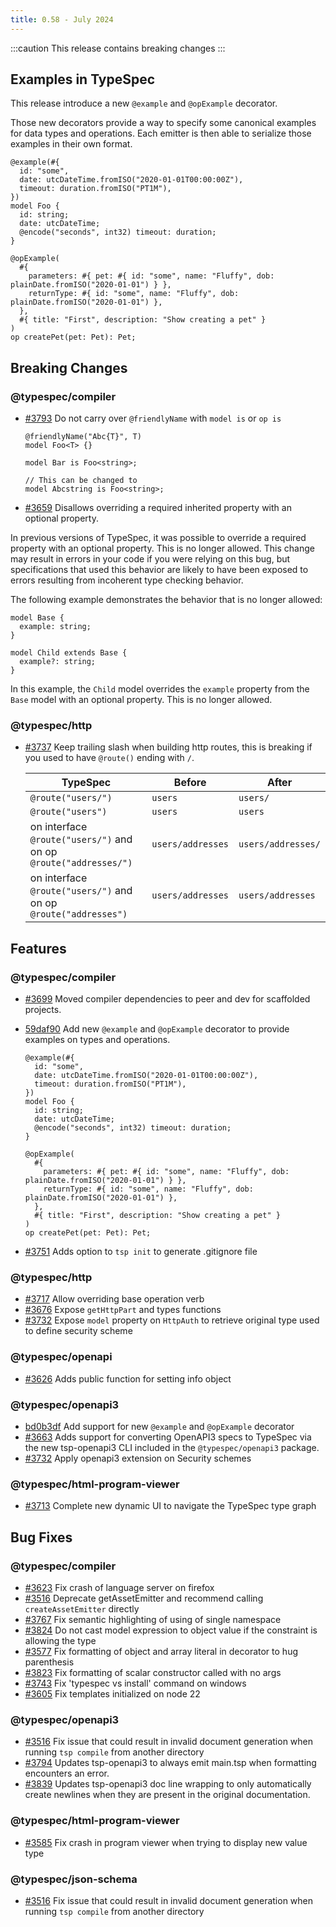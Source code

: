 ```yaml
---
title: 0.58 - July 2024
---
```


:::caution
This release contains breaking changes
:::

## Examples in TypeSpec

This release introduce a new `@example` and `@opExample` decorator.

Those new decorators provide a way to specify some canonical examples for data types and operations. Each emitter is then able to serialize those examples in their own format.

```tsp
@example(#{
  id: "some",
  date: utcDateTime.fromISO("2020-01-01T00:00:00Z"),
  timeout: duration.fromISO("PT1M"),
})
model Foo {
  id: string;
  date: utcDateTime;
  @encode("seconds", int32) timeout: duration;
}
```

```tsp
@opExample(
  #{
    parameters: #{ pet: #{ id: "some", name: "Fluffy", dob: plainDate.fromISO("2020-01-01") } },
    returnType: #{ id: "some", name: "Fluffy", dob: plainDate.fromISO("2020-01-01") },
  },
  #{ title: "First", description: "Show creating a pet" }
)
op createPet(pet: Pet): Pet;
```

## Breaking Changes

### @typespec/compiler

- [#3793](https://github.com/microsoft/typespec/pull/3793) Do not carry over `@friendlyName` with `model is` or `op is`

  ```tsp
  @friendlyName("Abc{T}", T)
  model Foo<T> {}

  model Bar is Foo<string>;

  // This can be changed to
  model Abcstring is Foo<string>;
  ```

- [#3659](https://github.com/microsoft/typespec/pull/3659) Disallows overriding a required inherited property with an optional property.

In previous versions of TypeSpec, it was possible to override a required property with an optional property. This is no longer allowed. This change may result in errors in your code if you were relying on this bug, but specifications that used this behavior are likely to have been exposed to errors resulting from incoherent type checking behavior.

The following example demonstrates the behavior that is no longer allowed:

```tsp
model Base {
  example: string;
}

model Child extends Base {
  example?: string;
}
```

In this example, the `Child` model overrides the `example` property from the `Base` model with an optional property. This is no longer allowed.

### @typespec/http

- [#3737](https://github.com/microsoft/typespec/pull/3737) Keep trailing slash when building http routes, this is breaking if you used to have `@route()` ending with `/`.

  | TypeSpec                                                         | Before            | After              |
  | ---------------------------------------------------------------- | ----------------- | ------------------ |
  | `@route("users/")`                                               | `users`           | `users/`           |
  | `@route("users")`                                                | `users`           | `users`            |
  | on interface `@route("users/")` and on op `@route("addresses/")` | `users/addresses` | `users/addresses/` |
  | on interface `@route("users/")` and on op `@route("addresses")`  | `users/addresses` | `users/addresses`  |

## Features

### @typespec/compiler

- [#3699](https://github.com/microsoft/typespec/pull/3699) Moved compiler dependencies to peer and dev for scaffolded projects.
- [59daf90](https://github.com/microsoft/typespec/commit/59daf9054c709d3657e498b5f6dbe77492c98210) Add new `@example` and `@opExample` decorator to provide examples on types and operations.

  ```tsp
  @example(#{
    id: "some",
    date: utcDateTime.fromISO("2020-01-01T00:00:00Z"),
    timeout: duration.fromISO("PT1M"),
  })
  model Foo {
    id: string;
    date: utcDateTime;
    @encode("seconds", int32) timeout: duration;
  }
  ```

  ```tsp
  @opExample(
    #{
      parameters: #{ pet: #{ id: "some", name: "Fluffy", dob: plainDate.fromISO("2020-01-01") } },
      returnType: #{ id: "some", name: "Fluffy", dob: plainDate.fromISO("2020-01-01") },
    },
    #{ title: "First", description: "Show creating a pet" }
  )
  op createPet(pet: Pet): Pet;
  ```

- [#3751](https://github.com/microsoft/typespec/pull/3751) Adds option to `tsp init` to generate .gitignore file

### @typespec/http

- [#3717](https://github.com/microsoft/typespec/pull/3717) Allow overriding base operation verb
- [#3676](https://github.com/microsoft/typespec/pull/3676) Expose `getHttpPart` and types functions
- [#3732](https://github.com/microsoft/typespec/pull/3732) Expose `model` property on `HttpAuth` to retrieve original type used to define security scheme

### @typespec/openapi

- [#3626](https://github.com/microsoft/typespec/pull/3626) Adds public function for setting info object

### @typespec/openapi3

- [bd0b3df](https://github.com/microsoft/typespec/commit/bd0b3df225045a89d3d16c37828f24d84d154343) Add support for new `@example` and `@opExample` decorator
- [#3663](https://github.com/microsoft/typespec/pull/3663) Adds support for converting OpenAPI3 specs to TypeSpec via the new tsp-openapi3 CLI included in the `@typespec/openapi3` package.
- [#3732](https://github.com/microsoft/typespec/pull/3732) Apply openapi3 extension on Security schemes

### @typespec/html-program-viewer

- [#3713](https://github.com/microsoft/typespec/pull/3713) Complete new dynamic UI to navigate the TypeSpec type graph

## Bug Fixes

### @typespec/compiler

- [#3623](https://github.com/microsoft/typespec/pull/3623) Fix crash of language server on firefox
- [#3516](https://github.com/microsoft/typespec/pull/3516) Deprecate getAssetEmitter and recommend calling `createAssetEmitter` directly
- [#3767](https://github.com/microsoft/typespec/pull/3767) Fix semantic highlighting of using of single namespace
- [#3824](https://github.com/microsoft/typespec/pull/3824) Do not cast model expression to object value if the constraint is allowing the type
- [#3577](https://github.com/microsoft/typespec/pull/3577) Fix formatting of object and array literal in decorator to hug parenthesis
- [#3823](https://github.com/microsoft/typespec/pull/3823) Fix formatting of scalar constructor called with no args
- [#3743](https://github.com/microsoft/typespec/pull/3743) Fix 'typespec vs install' command on windows
- [#3605](https://github.com/microsoft/typespec/pull/3605) Fix templates initialized on node 22

### @typespec/openapi3

- [#3516](https://github.com/microsoft/typespec/pull/3516) Fix issue that could result in invalid document generation when running `tsp compile` from another directory
- [#3794](https://github.com/microsoft/typespec/pull/3794) Updates tsp-openapi3 to always emit main.tsp when formatting encounters an error.
- [#3839](https://github.com/microsoft/typespec/pull/3839) Updates tsp-openapi3 doc line wrapping to only automatically create newlines when they are present in the original documentation.

### @typespec/html-program-viewer

- [#3585](https://github.com/microsoft/typespec/pull/3585) Fix crash in program viewer when trying to display new value type

### @typespec/json-schema

- [#3516](https://github.com/microsoft/typespec/pull/3516) Fix issue that could result in invalid document generation when running `tsp compile` from another directory

```

```
